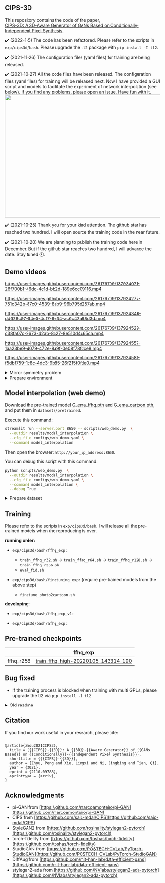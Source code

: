 ## CIPS-3D

This repository contains the code of the paper, </br > 
[CIPS-3D: A 3D-Aware Generator of GANs Based on Conditionally-Independent Pixel Synthesis](https://arxiv.org/abs/2110.09788).

:heavy_check_mark: (2022-1-5) The code has been refactored. Please refer to the scripts in `exp/cips3d/bash`. Please upgrade the `tl2` package with `pip install -I tl2`.

:heavy_check_mark: (2021-11-26) The configuration files (yaml files) for training are being released.

:heavy_check_mark: (2021-10-27) All the code files have been released. The configuration files (yaml files) for training will be released next. Now I have provided a GUI script and models to facilitate the experiment of network interpolation (see below). If you find any problems, please open an issue. Have fun with it. 
<img src=".github/web_demo.png" height="400" width="700">

:heavy_check_mark: (2021-10-25) Thank you for your kind attention. The github star has reached two hundred. I will open source the training code in the near future. 

:heavy_check_mark: (2021-10-20)  We are planning to publish the training code here in December. But if the github star reaches two hundred, I will advance the date. Stay tuned :clock10:.


## Demo videos

https://user-images.githubusercontent.com/26176709/137924071-26f700b1-46dc-4c1d-bb2d-189e6cc09116.mp4

https://user-images.githubusercontent.com/26176709/137924277-751c342b-87c0-4539-8ab9-96b795d257ab.mp4

https://user-images.githubusercontent.com/26176709/137924346-dd628c97-64e5-4cf7-9e34-ac6c42a98d3d.mp4

https://user-images.githubusercontent.com/26176709/137924529-c38fa07c-9673-42ab-8a27-8e510d4c65ca.mp4

https://user-images.githubusercontent.com/26176709/137924557-1aa23be9-d079-472e-8a9f-0e08f78fdce8.mp4

https://user-images.githubusercontent.com/26176709/137924581-f5dbf759-1c8c-4dc3-9b85-26f215f0fde0.mp4

<details>
<summary>Mirror symmetry problem</summary>

<img src="./.github/mirror_symm.png" width="800">

The problem of mirror symmetry refers to the sudden change of the direction of the bangs near the yaw angle of pi/2. We propose to use an auxiliary discriminator to solve this problem (please see the paper).

Note that in the initial stage of training, the auxiliary discriminator must dominate the generator more than the main discriminator does. Otherwise, if the main discriminator dominates the generator, the mirror symmetry problem will still occur. In practice, progressive training is able to guarantee this. We have trained many times from scratch. Adding an auxiliary discriminator stably solves the mirror symmetry problem. If you find any problems with this idea, please open an issue. 

</details>

<details>
<summary>Prepare environment</summary>

```bash

git clone --recursive https://github.com/PeterouZh/CIPS-3D.git
cd CIPS-3D

# Create virtual environment
conda create -y --name cips3d python=3.6.7
conda activate cips3d

pip install torch==1.8.2+cu102 torchvision==0.9.2+cu102 -f https://download.pytorch.org/whl/lts/1.8/torch_lts.html

pip install --no-cache-dir -r requirements.txt
pip install -I tl2

pip install -e torch_fidelity_lib
pip install -e pytorch_ema_lib

```

</details>

## Model interpolation (web demo) 

Download the pre-trained model [G_ema_ffhq.pth](https://github.com/PeterouZh/CIPS-3D/releases/download/v0.0.1/G_ema_ffhq.pth) 
and [G_ema_cartoon.pth](https://github.com/PeterouZh/CIPS-3D/releases/download/v0.0.1/G_ema_cartoon.pth), and put them in `datasets/pretrained`.

Execute this command:
```bash
streamlit run --server.port 8650 -- scripts/web_demo.py  \
  --outdir results/model_interpolation \
  --cfg_file configs/web_demo.yaml \
  --command model_interpolation

```
Then open the browser: `http://your_ip_address:8650`.

You can debug this script with this command:
```bash
python scripts/web_demo.py  \
  --outdir results/model_interpolation \
  --cfg_file configs/web_demo.yaml \
  --command model_interpolation \
  --debug True

```

<details>
<summary>Prepare dataset</summary>

**FFHQ:** Download FFHQ dataset [images1024x1024](https://github.com/NVlabs/ffhq-dataset) (89.1 GB)
```bash
# Downsampling images in advance to speed up training
python scripts/dataset_tool.py \
    --source=datasets/ffhq/images1024x1024 \
    --dest=datasets/ffhq/downsample_ffhq_256x256.zip \
    --width=256 --height=256
```

**CartoonFaces** Download [photo2cartoon](https://www.kaggle.com/arnaud58/photo2cartoon) dataset
```bash
# Prepare training dataset.
python scripts/dataset_tool.py \
    --source=datasets/photo2cartoon/photo2cartoon \
    --dest=datasets/photo2cartoon/photo2cartoon_stylegan2.zip 
    
```



</details>

## Training 

Please refer to the scripts in `exp/cips3d/bash`.
I will release all the pre-trained models when the reproducing is over.

**running order:**

- `exp/cips3d/bash/ffhq_exp:`
    - `train_ffhq_r32.sh` -> `train_ffhq_r64.sh` -> `train_ffhq_r128.sh` -> `train_ffhq_r256.sh`
    - `eval_fid.sh`

- `exp/cips3d/bash/finetuning_exp:` (require pre-trained models from the above step)
    - `finetune_photo2cartoon.sh` 

**developing:**

- `exp/cips3d/bash/ffhq_exp_v1:`

- `exp/cips3d/bash/afhq_exp:`

## Pre-trained checkpoints

|   | ffhq_exp |
|:---:|:---:|
| ffhq_r256  | [train_ffhq_high-20220105_143314_190](https://github.com/PeterouZh/CIPS-3D/releases/download/v0.0.2/train_ffhq_high-20220105_143314_190.zip)  |


## Bug fixed

- If the training process is blocked when training with multi GPUs, please upgrade the tl2 via `pip install -I tl2`


<details>
<summary>Old readme</summary>


**Note**: 
- In order to ensure that this code is consistent with my original dirty code, please follow me to reproduce the results using this code step by step. 
- The training script `train_v16.py` is dirty, but I'm not going to refactor it. After all, it still works stably. 

### Start training at 64x64

Training:
```bash
export CUDA_HOME=/usr/local/cuda-10.2/
export CUDA_VISIBLE_DEVICES=0,1,2,3,4,5,6,7
export PYTHONPATH=.
python exp/dev/nerf_inr/scripts/train_v16.py \
    --port 8888 \
    --tl_config_file configs/train_ffhq.yaml \
    --tl_command train_ffhq \
    --tl_outdir results/train_ffhq \
    --tl_opts curriculum.new_attrs.image_list_file datasets/ffhq/images256x256_image_list.txt \
      D_first_layer_warmup True

```

Dummy training (for debug):
```bash
export CUDA_HOME=/usr/local/cuda-10.2/
export CUDA_VISIBLE_DEVICES=1
python exp/dev/nerf_inr/scripts/train_v16.py \
    --port 8888 \ 
    --tl_config_file configs/train_ffhq.yaml \
    --tl_command train_ffhq \
    --tl_outdir results/train_ffhq_debug \ 
    --tl_debug \
    --tl_opts curriculum.new_attrs.image_list_file datasets/ffhq/images256x256_image_list.txt \
      num_workers 0 num_images_real_eval 10 num_images_gen_eval 2 

```

When the FID of the 64x64 model reaches about 16, we start the next step: resume training at 128x128. 
Let's wait for the training (about 2 days or less). 

Reproduced results: best_FID=15.27

<img src=".github/ffhq_r64.png" height="220" width="320">


### Resume training at 128x128 from the 64x64 models

Training:
```bash
export CUDA_VISIBLE_DEVICES=0,1,2,3,4,5,6,7
export PYTHONPATH=.
python exp/dev/nerf_inr/scripts/train_v16.py \
    --port 8888 \
    --tl_config_file configs/train_ffhq.yaml \
    --tl_command train_ffhq_r128 \
    --tl_outdir results/train_ffhq \
    --tl_resume \
    --tl_resumedir results/train_ffhq \
    --tl_opts curriculum.new_attrs.image_list_file datasets/ffhq/images256x256_image_list.txt \
      D_first_layer_warmup True reset_best_fid True update_aux_every 16 d_reg_every 1 train_aux_img True

```

Dummy training (for debug):
```bash
export CUDA_HOME=/usr/local/cuda-10.2/
export CUDA_VISIBLE_DEVICES=1
python exp/dev/nerf_inr/scripts/train_v16.py \
    --port 8888 \ 
    --tl_config_file configs/train_ffhq.yaml \
    --tl_command train_ffhq_r128 \
    --tl_outdir results/train_ffhq \ 
    --tl_resume \
    --tl_resumedir results/train_ffhq \
    --tl_debug \
    --tl_opts curriculum.new_attrs.image_list_file datasets/ffhq/images256x256_image_list.txt \
      num_workers 0 num_images_real_eval 10 num_images_gen_eval 2 reset_best_fid True

```

When the FID of the 128x128 model reaches about 16, we start the next step.

Some hyperparameters may be different from the original experiment. Hope it works normally. 
Let's wait for the training (maybe longer). 


### Resume training at 256x256 from the 128x128 models

```bash

```

## Finetune INR Net

```bash

```

</details>

## Citation

If you find our work useful in your research, please cite:
```

@article{zhou2021CIPS3D,
  title = {{{CIPS}}-{{3D}}: A {{3D}}-{{Aware Generator}} of {{GANs Based}} on {{Conditionally}}-{{Independent Pixel Synthesis}}},
  shorttitle = {{{CIPS}}-{{3D}}},
  author = {Zhou, Peng and Xie, Lingxi and Ni, Bingbing and Tian, Qi},
  year = {2021},
  eprint = {2110.09788},
  eprinttype = {arxiv},
}

```

## Acknowledgments

- pi-GAN from [https://github.com/marcoamonteiro/pi-GAN](https://github.com/marcoamonteiro/pi-GAN)
- CIPS from [https://github.com/saic-mdal/CIPS](https://github.com/saic-mdal/CIPS)
- StyleGAN2 from [https://github.com/rosinality/stylegan2-pytorch](https://github.com/rosinality/stylegan2-pytorch)
- torch-fidelity from [https://github.com/toshas/torch-fidelity](https://github.com/toshas/torch-fidelity)
- StudioGAN from [https://github.com/POSTECH-CVLab/PyTorch-StudioGAN](https://github.com/POSTECH-CVLab/PyTorch-StudioGAN)
- DiffAug from [https://github.com/mit-han-lab/data-efficient-gans](https://github.com/mit-han-lab/data-efficient-gans)
- stylegan2-ada from [https://github.com/NVlabs/stylegan2-ada-pytorch](https://github.com/NVlabs/stylegan2-ada-pytorch)
